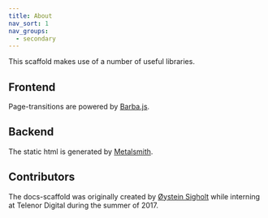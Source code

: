 ```yaml
---
title: About
nav_sort: 1
nav_groups:
  - secondary
---
```

This scaffold makes use of a number of useful libraries.

## Frontend

Page-transitions are powered by [Barba.js](http://barbajs.org).

## Backend

The static html is generated by [Metalsmith](http://www.metalsmith.io/).

## Contributors

The docs-scaffold was originally created by [&Oslash;ystein Sigholt](https://github.com/oysteinsigholt) while interning at Telenor Digital during the summer of 2017.
